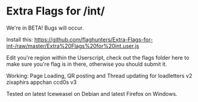 Extra Flags for /int/
==========

We're in BETA! Bugs will occur.

Install this: https://github.com/flaghunters/Extra-Flags-for-int-/raw/master/Extra%20Flags%20for%20int.user.js

Edit you're region within the Userscript, check out the flags folder here to make sure you're flag is in there, otherwise you should submit it.

Working:
Page Loading, QR posting and Thread updating for
loadletters v2
zixaphirs appchan
ccd0s v3

Tested on latest Iceweasel on Debian and latest Firefox on Windows.
